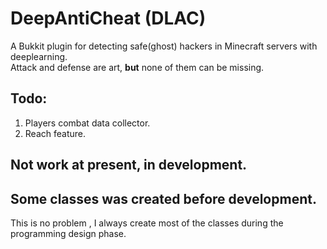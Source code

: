 # DeepAntiCheat (DLAC)
A Bukkit plugin for detecting safe(ghost) hackers in Minecraft servers with deeplearning.     
Attack and defense are art, **but** none of them can be missing.

## Todo: 
1. Players combat data collector.
2. Reach feature.

## Not work at present, in development.

## Some classes was created before development. 
This is no problem , I always create most of the classes during the programming design phase.
